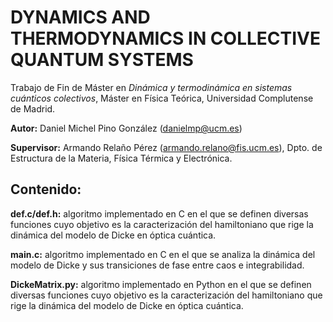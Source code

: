 # DYNAMICS AND THERMODYNAMICS IN COLLECTIVE QUANTUM SYSTEMS

Trabajo de Fin de Máster en *Dinámica y termodinámica en sistemas cuánticos colectivos*, Máster en Física Teórica, Universidad Complutense de Madrid.

  **Autor:** Daniel Michel Pino González (danielmp@ucm.es)
  
  **Supervisor:** Armando Relaño Pérez (armando.relano@fis.ucm.es), Dpto. de Estructura de la Materia, Física Térmica y Electrónica.

## Contenido:
  
  **def.c/def.h:** algoritmo implementado en C en el que se definen diversas funciones cuyo objetivo es la caracterización del hamiltoniano que rige la dinámica del
  modelo de Dicke en óptica cuántica.
  
  **main.c:** algoritmo implementado en C en el que se analiza la dinámica del modelo de Dicke y sus transiciones de fase entre caos e integrabilidad.
  
  **DickeMatrix.py:** algoritmo implementado en Python en el que se definen diversas funciones cuyo objetivo es la caracterización del hamiltoniano que rige la
  dinámica del modelo de Dicke en óptica cuántica.
